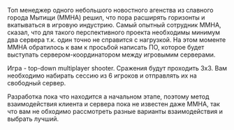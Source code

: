 Топ менеджер одного небольшого новостного агенства из славного города Мытищи (ММНА) решил, что пора расширять горизонты и вкатываться в игровую индустрию. Самый опытный сотрудник ММНА, сказал, что для такого перспективного проекта необходимы минимум два сервера т.к. один точно не справится с нагрузкой. На этом моменте ММНА обратилось к вам к просьбой написать ПО, которое будет выступать сервером-координатором между игровымим серверами. 

Игра - top-down multiplayer shooter. Сражения будут проходить 3х3. Вам необходимо набирать сессию из 6 игроков и отправлять их на свободный сервер.

Разработка пока что находится а начальном этапе, поэтому метод взаимодействия клиента и сервера пока не известен даже ММНА, так что вам не обходимо рассмотреть разные варианты взаимодействия и выбрать лучший.